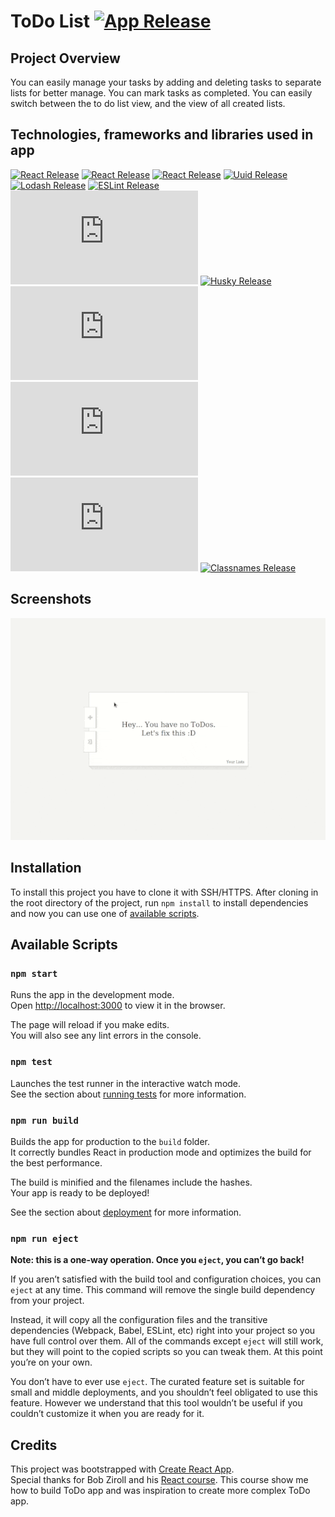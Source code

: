 # ToDo List [![App Release](https://img.shields.io/badge/dynamic/json?color=blue&label=version&query=%24.version&url=https%3A%2F%2Fraw.githubusercontent.com%2FLZygmunt%2Ftodolist%2Fmaster%2Fpackage.json)]()

## Project Overview
You can easily manage your tasks by adding and deleting tasks to separate lists for better manage.
You can mark tasks as completed. You can easily switch between the to do list view, and the view of all created lists.

## Technologies, frameworks and libraries used in app
[![React Release](https://img.shields.io/badge/node-12.18.3-blue)]()
[![React Release](https://img.shields.io/badge/npm-6.14.5-blue)]()
[![React Release](https://img.shields.io/badge/dynamic/json?color=blue&label=react&query=%24.dependencies.react&url=https%3A%2F%2Fraw.githubusercontent.com%2FLZygmunt%2Ftodolist%2Fmaster%2Fpackage.json)]()
[![Uuid Release](https://img.shields.io/badge/dynamic/json?color=blue&label=uuid&query=%24.dependencies.uuid&url=https%3A%2F%2Fraw.githubusercontent.com%2FLZygmunt%2Ftodolist%2Fmaster%2Fpackage.json)]()
[![Lodash Release](https://img.shields.io/badge/dynamic/json?color=blue&label=lodash&query=%24.dependencies.lodash&url=https%3A%2F%2Fraw.githubusercontent.com%2FLZygmunt%2Ftodolist%2Fmaster%2Fpackage.json)]()
[![ESLint Release](https://img.shields.io/badge/dynamic/json?color=blue&label=eslint&query=%24.devDependencies.eslint&url=https%3A%2F%2Fraw.githubusercontent.com%2FLZygmunt%2Ftodolist%2Fmaster%2Fpackage.json)]()
[![Node Sass Release](https://img.shields.io/badge/dynamic/json?color=blue&label=node-sass&query=%24.devDependencies['node-sass']&url=https%3A%2F%2Fraw.githubusercontent.com%2FLZygmunt%2Ftodolist%2Fmaster%2Fpackage.json)]()
[![Husky Release](https://img.shields.io/badge/dynamic/json?color=blue&label=husky&query=%24.devDependencies.husky&url=https%3A%2F%2Fraw.githubusercontent.com%2FLZygmunt%2Ftodolist%2Fmaster%2Fpackage.json)]()
[![React Router Release](https://img.shields.io/badge/dynamic/json?color=blue&label=react-router-dom&query=%24.dependencies['react-router-dom']&url=https%3A%2F%2Fraw.githubusercontent.com%2FLZygmunt%2Ftodolist%2Fmaster%2Fpackage.json)]()
[![GitHub Pages Release](https://img.shields.io/badge/dynamic/json?color=blue&label=gh-pages&query=%24.dependencies['gh-pages']&url=https%3A%2F%2Fraw.githubusercontent.com%2FLZygmunt%2Ftodolist%2Fmaster%2Fpackage.json)]()
[![React Tooltip Release](https://img.shields.io/badge/dynamic/json?color=blue&label=react-tooltip&query=%24.dependencies['react-tooltip']&url=https%3A%2F%2Fraw.githubusercontent.com%2FLZygmunt%2Ftodolist%2Fmaster%2Fpackage.json)]()
[![Classnames Release](https://img.shields.io/badge/dynamic/json?color=blue&label=classnames&query=%24.dependencies.classnames&url=https%3A%2F%2Fraw.githubusercontent.com%2FLZygmunt%2Ftodolist%2Fmaster%2Fpackage.json)]()


## Screenshots

<p align="center">
<img src="https://raw.githubusercontent.com/LZygmunt/todolist/master/docs/pictures/app.gif" alt="ToDo List App Gif">
</p>

## Installation

To install this project you have to clone it with SSH/HTTPS. After cloning in the root directory of the project,
run `npm install` to install dependencies and now you can use one of [available scripts](https://github.com/LZygmunt/todolist#available-scripts).

## Available Scripts

### `npm start`

Runs the app in the development mode.<br>
Open [http://localhost:3000](http://localhost:3000) to view it in the browser.

The page will reload if you make edits.<br>
You will also see any lint errors in the console.

### `npm test`

Launches the test runner in the interactive watch mode.<br>
See the section about [running tests](https://facebook.github.io/create-react-app/docs/running-tests) for more information.

### `npm run build`

Builds the app for production to the `build` folder.<br>
It correctly bundles React in production mode and optimizes the build for the best performance.

The build is minified and the filenames include the hashes.<br>
Your app is ready to be deployed!

See the section about [deployment](https://facebook.github.io/create-react-app/docs/deployment) for more information.

### `npm run eject`

**Note: this is a one-way operation. Once you `eject`, you can’t go back!**

If you aren’t satisfied with the build tool and configuration choices, you can `eject` at any time. This command will remove the single build dependency from your project.

Instead, it will copy all the configuration files and the transitive dependencies (Webpack, Babel, ESLint, etc) right into your project so you have full control over them. All of the commands except `eject` will still work, but they will point to the copied scripts so you can tweak them. At this point you’re on your own.

You don’t have to ever use `eject`. The curated feature set is suitable for small and middle deployments, and you shouldn’t feel obligated to use this feature. However we understand that this tool wouldn’t be useful if you couldn’t customize it when you are ready for it.

## Credits
This project was bootstrapped with [Create React App](https://github.com/facebook/create-react-app). <br>
Special thanks for Bob Ziroll and his [React course](https://www.youtube.com/watch?v=DLX62G4lc44). This course show me how to build ToDo app and was inspiration to create more complex ToDo app.
